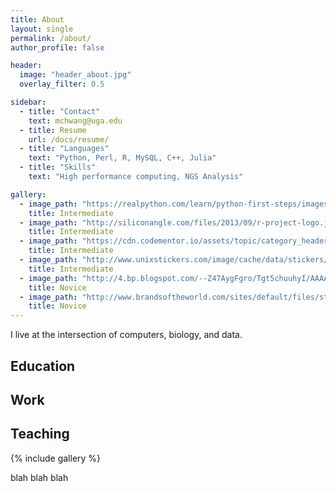 ```yaml
---
title: About
layout: single
permalink: /about/
author_profile: false

header: 
  image: "header_about.jpg"
  overlay_filter: 0.5

sidebar:
  - title: "Contact"
    text: mchwang@uga.edu
  - title: Resume
    url: /docs/resume/
  - title: "Languages"
    text: "Python, Perl, R, MySQL, C++, Julia"
  - title: "Skills"
    text: "High performance computing, NGS Analysis"

gallery:
  - image_path: "https://realpython.com/learn/python-first-steps/images/pythonlogo.jpg"
    title: Intermediate
  - image_path: "http://siliconangle.com/files/2013/09/r-project-logo.jpg"
    title: Intermediate
  - image_path: "https://cdn.codementor.io/assets/topic/category_header/perl-5671b4a853a33c2338f0a388593ce0d3.png"
    title: Intermediate
  - image_path: "http://www.unixstickers.com/image/cache/data/stickers/binbash/Bash-new.sh-600x600.png"
    title: Intermediate
  - image_path: "http://4.bp.blogspot.com/--Z47AygFgro/Tgt5chuuhyI/AAAAAAAAY-c/RF6Wzj4tYnA/s1600/Mysql_Logo2.png"
    title: Novice
  - image_path: "http://www.brandsoftheworld.com/sites/default/files/styles/logo-thumbnail/public/042014/c_0.png?itok=NGrw5nRV"
    title: Novice
---
```


I live at the intersection of computers, biology, and data. 

## Education

## Work

## Teaching

{% include gallery %}

blah blah blah
